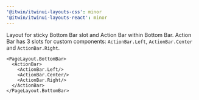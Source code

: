```yaml
---
'@itwin/itwinui-layouts-css': minor
'@itwin/itwinui-layouts-react': minor
---
```


Layout for sticky Bottom Bar slot and Action Bar within Bottom Bar. Action Bar has 3 slots for custom components: `ActionBar.Left`, `ActionBar.Center` and `ActionBar.Right`.

```
<PageLayout.BottomBar>
  <ActionBar>
    <ActionBar.Left/>
    <ActionBar.Center/>
    <ActionBar.Right/>
  </ActionBar>
</PageLayout.BottomBar>
```
